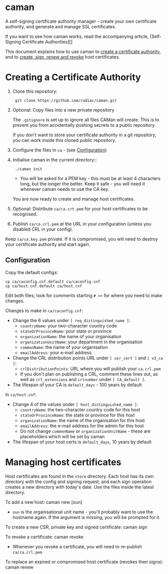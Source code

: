 caman
=====

A self-signing certificate authority manager - create your own certificate
authority, and generate and manage SSL certificates.

If you want to see how caman works, read the accompanying article,
[Self-Signing Certificate Authorities][]

This document explains how to use caman to
[create a certificate authority](#creating-a-certificate-authority), and to
[create, sign, renew and revoke](#managing-host-certificates) host
certificates.


Creating a Certificate Authority
================================

1. Clone this repository:

        git clone https://github.com/radiac/caman.git

2. Optional: Copy files into a new private repository

   The ``.gitignore`` is set up to ignore all files CAMan will create. This is
   to prevent you from accidentally pushing secrets to a public repository.
   
   If you don't want to store your certificate authority in a git repository,
   you can work inside this cloned public repository.
   
3. Configure the files in ``ca`` - (see [Configuration](#configuration))
   
4. Initialise caman in the current directory::

        ./caman init

   * You will be asked for a PEM key - this must be at least 4 characters long,
     but the longer the better. Keep it safe - you will need it whenever caman
     needs to use the CA key.

   You are now ready to create and manage host certificates.

5. Optional: Distribute ``ca/ca.crt.pem`` for your host certificates to be
   recognised.

6. Publish ``ca/ca.crl.pem`` at the URL in your configuration (unless you
   disabled CRL in your config).

Keep ``ca/ca.key.pem`` private. If it is compromised, you will need to destroy
your certificate authority and start again.


Configuration
-------------

Copy the default configs:
   
    cp ca/caconfig.cnf.default ca/caconfig.cnf
    cp ca/host.cnf.default ca/host.cnf

Edit both files; look for comments starting ``# >>`` for where you need to
make changes.

Changes to make in ``ca/caconfig.cnf``:
* Change the 6 values under ``[ req_distinguished_name ]``:
  * ``countryName``: your two-character country code
  * ``stateOrProvinceName``: your state or province
  * ``organizationName``: the name of your organisation
  * ``organizationUnitName``: your department in the organisation
  * ``commonName``: the name of your organisation
  * ``emailAddress``: your e-mail address
* Change the CRL distribution points URL under ``[ usr_cert ]`` and
  ``[ v3_ca ]``:
  * ``crlDistributionPoints``: URL where you will publish your ``ca.crl.pem``
  * If you don't plan on publishing a CRL, comment these lines out, as well as
    ``crl_extensions`` and ``crlnumber`` under ``[ CA_default ]``.
* The lifespan of your CA is ``default_days`` - 100 years by default

In ``ca/host.cnf``:
* Change 4 of the values under ``[ host_distinguished_name ]``:
  * ``countryName``: the two-character country code for this host
  * ``stateOrProvinceName``: the state or province for this host
  * ``organizationName``: the name of the organisation for this host
  * ``emailAddress``: the e-mail address for the admin for this host
  * Do not change ``commonName`` or ``organizationUnitName`` - these are placeholders which will be set by caman
* The lifespan of your host certs is ``default_days``, 10 years by default


Managing host certificates
==========================

Host certificates are found in the ``store`` directory. Each host has its own
directory with the config and signing request, and each sign operation creates
a new directory with today's date. Use the files inside the latest directory.

To add a new host:
    caman new <hostname> [oun]

* ``oun`` is the organisational unit name - you'll probably want to use the
  hostname again. If the argument is missing, you will be prompted for it.

To create a new CSR, private key and signed certificate:
    caman sign <hostname>

To revoke a certificate:
    caman revoke <hostname>

* Whenever you revoke a certificate, you will need to re-publish
  ``ca/ca.crl.pem``

To replace an expired or compromised host certificate (revokes then signs):
    caman renew <hostname>
